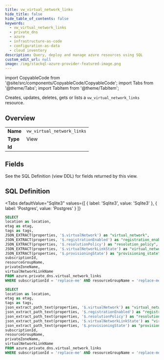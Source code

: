 ```yaml
--- 
title: vw_virtual_network_links
hide_title: false
hide_table_of_contents: false
keywords:
  - vw_virtual_network_links
  - private_dns
  - azure
  - infrastructure-as-code
  - configuration-as-data
  - cloud inventory
description: Query, deploy and manage azure resources using SQL
custom_edit_url: null
image: /img/stackql-azure-provider-featured-image.png
---
```


import CopyableCode from '@site/src/components/CopyableCode/CopyableCode';
import Tabs from '@theme/Tabs';
import TabItem from '@theme/TabItem';

Creates, updates, deletes, gets or lists a <code>vw_virtual_network_links</code> resource.

## Overview
<table><tbody>
<tr><td><b>Name</b></td><td><code>vw_virtual_network_links</code></td></tr>
<tr><td><b>Type</b></td><td>View</td></tr>
<tr><td><b>Id</b></td><td><CopyableCode code="azure.private_dns.vw_virtual_network_links" /></td></tr>
</tbody></table>

## Fields

See the SQL Definition (view DDL) for fields returned by this view.

## SQL Definition

<Tabs
defaultValue="Sqlite3"
values={[
{ label: 'Sqlite3', value: 'Sqlite3' },
{ label: 'Postgres', value: 'Postgres' }
]}
>
<TabItem value="Sqlite3">

```sql
SELECT
location as location,
etag as etag,
tags as tags,
JSON_EXTRACT(properties, '$.virtualNetwork') as "virtual_network",
JSON_EXTRACT(properties, '$.registrationEnabled') as "registration_enabled",
JSON_EXTRACT(properties, '$.resolutionPolicy') as "resolution_policy",
JSON_EXTRACT(properties, '$.virtualNetworkLinkState') as "virtual_network_link_state",
JSON_EXTRACT(properties, '$.provisioningState') as "provisioning_state",
subscriptionId,
resourceGroupName,
privateZoneName,
virtualNetworkLinkName
FROM azure.private_dns.virtual_network_links
WHERE subscriptionId = 'replace-me' AND resourceGroupName = 'replace-me' AND privateZoneName = 'replace-me';
```

</TabItem>
<TabItem value="Postgres">

```sql
SELECT
location as location,
etag as etag,
tags as tags,
json_extract_path_text(properties, '$.virtualNetwork') as "virtual_network",
json_extract_path_text(properties, '$.registrationEnabled') as "registration_enabled",
json_extract_path_text(properties, '$.resolutionPolicy') as "resolution_policy",
json_extract_path_text(properties, '$.virtualNetworkLinkState') as "virtual_network_link_state",
json_extract_path_text(properties, '$.provisioningState') as "provisioning_state",
subscriptionId,
resourceGroupName,
privateZoneName,
virtualNetworkLinkName
FROM azure.private_dns.virtual_network_links
WHERE subscriptionId = 'replace-me' AND resourceGroupName = 'replace-me' AND privateZoneName = 'replace-me';
```

</TabItem>
</Tabs>

